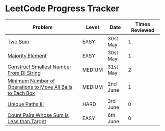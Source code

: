
# LeetCode Progress Tracker

| Problem | Level | Date | Times Reviewed |
|---------|----------|--------|--------|
| [Two Sum](https://leetcode.com/problems/two-sum/) | EASY | 30st May | 1 |
| [Majority Element](https://leetcode.com/problems/majority-element/) | EASY | 30st May | 1 |
| [Construct Smallest Number From DI String](https://leetcode.com/problems/construct-smallest-number-from-di-string/) | MEDIUM | 31st May | 2 |
| [Minimum Number of Operations to Move All Balls to Each Box](https://leetcode.com/problems/minimum-number-of-operations-to-move-all-balls-to-each-box/)| MEDIUM | 2nd June | 1 |
| [Unique Paths III](https://leetcode.com/problems/unique-paths-iii/) | HARD | 3rd June | 0 |
| [Count Pairs Whose Sum is Less than Target]([https://leetcode.com/problems/unique-paths-iii/](https://leetcode.com/problems/count-pairs-whose-sum-is-less-than-target/)) | EASY | 6th June | 0 |
